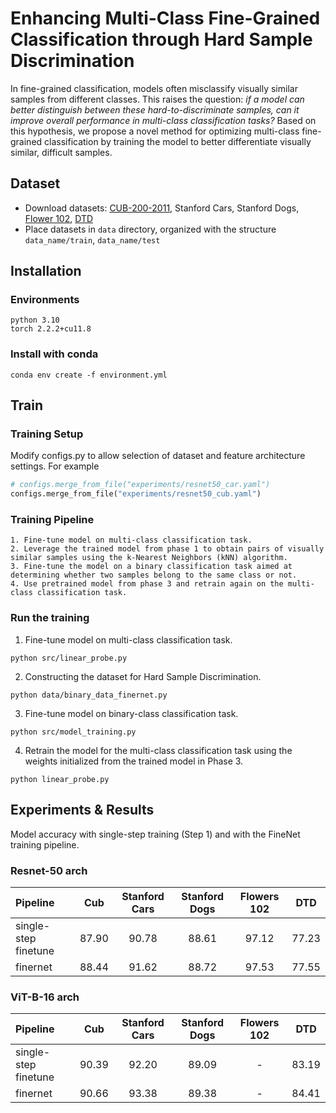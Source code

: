 # Enhancing Multi-Class Fine-Grained Classification through Hard Sample Discrimination


In fine-grained classification, models often misclassify visually similar samples from different classes. This raises the question: *if a model can better distinguish between these hard-to-discriminate samples, can it improve overall performance in multi-class classification tasks?* Based on this hypothesis, we propose a novel method for optimizing multi-class fine-grained classification by training the model to better differentiate visually similar, difficult samples.

## Dataset
- Download datasets: [CUB-200-2011](https://www.vision.caltech.edu/datasets/cub_200_2011/), Stanford Cars, Stanford Dogs, [Flower 102](https://www.robots.ox.ac.uk/~vgg/data/flowers/102/), [DTD](https://www.robots.ox.ac.uk/~vgg/data/dtd/)
- Place datasets in `data` directory, organized with the structure `data_name/train`, `data_name/test`

## Installation
### Environments
```
python 3.10
torch 2.2.2+cu11.8
```
### Install with conda
```
conda env create -f environment.yml
```
## Train

### Training Setup
Modify configs.py to allow selection of dataset and feature architecture settings. For example
```python
# configs.merge_from_file("experiments/resnet50_car.yaml")
configs.merge_from_file("experiments/resnet50_cub.yaml")
```
### Training Pipeline
```
1. Fine-tune model on multi-class classification task.
2. Leverage the trained model from phase 1 to obtain pairs of visually similar samples using the k-Nearest Neighbors (kNN) algorithm.
3. Fine-tune the model on a binary classification task aimed at determining whether two samples belong to the same class or not.
4. Use pretrained model from phase 3 and retrain again on the multi-class classification task.
```
### Run the training
1. Fine-tune model on multi-class classification task.
```
python src/linear_probe.py
```
2. Constructing the dataset for Hard Sample Discrimination.
```
python data/binary_data_finernet.py
```
3. Fine-tune model on binary-class classification task.
```
python src/model_training.py
```
4. Retrain the model for the multi-class classification task using the weights initialized from the trained model in Phase 3.
```
python linear_probe.py
```

## Experiments & Results
Model accuracy with single-step training (Step 1) and with the FineNet training pipeline.
### Resnet-50 arch

| Pipeline                  | Cub | Stanford Cars | Stanford Dogs | Flowers 102| DTD |
|:--------------------------|:---:|:-------------:|:-------------:|:----------:|:---:|
| single-step finetune      | 87.90 | 90.78 | 88.61 | 97.12 | 77.23 |
| finernet                  | 88.44 | 91.62 | 88.72 | 97.53 | 77.55 |

### ViT-B-16 arch

| Pipeline                  | Cub | Stanford Cars | Stanford Dogs | Flowers 102| DTD |
|:--------------------------|:---:|:-------------:|:-------------:|:----------:|:---:|
| single-step finetune      | 90.39 | 92.20 | 89.09 | - | 83.19 |
| finernet                  | 90.66 | 93.38 | 89.38 | - | 84.41 |
